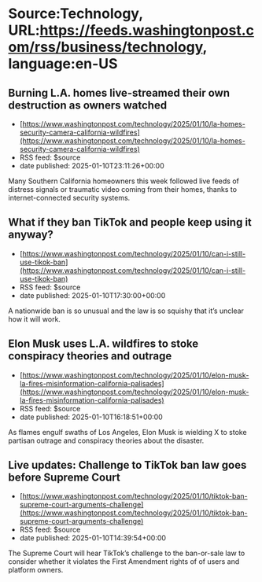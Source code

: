 # Source:Technology, URL:https://feeds.washingtonpost.com/rss/business/technology, language:en-US

## Burning L.A. homes live-streamed their own destruction as owners watched
 - [https://www.washingtonpost.com/technology/2025/01/10/la-homes-security-camera-california-wildfires](https://www.washingtonpost.com/technology/2025/01/10/la-homes-security-camera-california-wildfires)
 - RSS feed: $source
 - date published: 2025-01-10T23:11:26+00:00

Many Southern California homeowners this week followed live feeds of distress signals or traumatic video coming from their homes, thanks to internet-connected security systems.

## What if they ban TikTok and people keep using it anyway?
 - [https://www.washingtonpost.com/technology/2025/01/10/can-i-still-use-tikok-ban](https://www.washingtonpost.com/technology/2025/01/10/can-i-still-use-tikok-ban)
 - RSS feed: $source
 - date published: 2025-01-10T17:30:00+00:00

A nationwide ban is so unusual and the law is so squishy that it’s unclear how it will work.

## Elon Musk uses L.A. wildfires to stoke conspiracy theories and outrage
 - [https://www.washingtonpost.com/technology/2025/01/10/elon-musk-la-fires-misinformation-california-palisades](https://www.washingtonpost.com/technology/2025/01/10/elon-musk-la-fires-misinformation-california-palisades)
 - RSS feed: $source
 - date published: 2025-01-10T16:18:51+00:00

As flames engulf swaths of Los Angeles, Elon Musk is wielding X to stoke partisan outrage and conspiracy theories about the disaster.

## Live updates: Challenge to TikTok ban law goes before Supreme Court
 - [https://www.washingtonpost.com/technology/2025/01/10/tiktok-ban-supreme-court-arguments-challenge](https://www.washingtonpost.com/technology/2025/01/10/tiktok-ban-supreme-court-arguments-challenge)
 - RSS feed: $source
 - date published: 2025-01-10T14:39:54+00:00

The Supreme Court will hear TikTok’s challenge to the ban-or-sale law to consider whether it violates the First Amendment rights of of users and platform owners.

